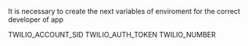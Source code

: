 It is necessary to create the next variables of enviroment for the correct developer of app

TWILIO_ACCOUNT_SID
TWILIO_AUTH_TOKEN
TWILIO_NUMBER
